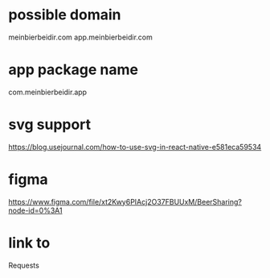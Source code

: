 
# possible domain

meinbierbeidir.com
app.meinbierbeidir.com

# app package name

com.meinbierbeidir.app

# svg support

<https://blog.usejournal.com/how-to-use-svg-in-react-native-e581eca59534>

# figma

<https://www.figma.com/file/xt2Kwy6PIAcj2O37FBUUxM/BeerSharing?node-id=0%3A1>

# link to

<Link to="/requests">Requests</Link>
